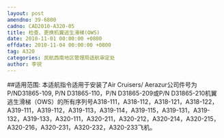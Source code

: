 ```yaml
---
layout: post
amendno: 39-6800
cadno: CAD2010-A320-05
title: 检查、更换机翼逃生滑梯(OWS)
date: 2010-11-01 00:00:00 +0800
effdate: 2010-11-04 00:00:00 +0800
tag: A320
categories: 民航西南地区管理局适航审定处
author: 李锐
---
```


##适用范围:
本适航指令适用于安装了Air Cruisers/ Aerazur公司件号为P/ND31865-109, P/N D31865-110，P/N D31865-209或P/N D31865-210机翼逃生滑梯（OWS）的所有序列号A318-111，A318-112，A318-121，A318-122，A319-111，A319-112，A319-113，A319-114，A319-115，A319-131，A319-132，A319-133，A320-111，A320-211，A320-212，A320-214，A320-215，A320-216，A320-231，A320-232，A320-233飞机。

